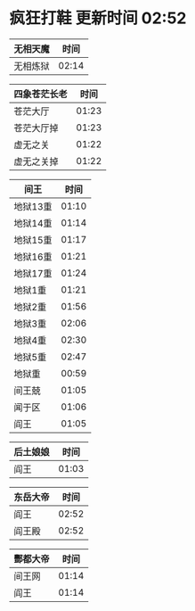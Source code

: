 # 疯狂打鞋 更新时间 02:52

| 无相天魔   | 时间    |
|--------|-------|
| 无相炼狱 | 02:14 |

| 四象苍茫长老   | 时间    |
|--------|-------|
| 苍茫大厅 | 01:23 |
| 苍茫大厅掉 | 01:23 |
| 虚无之关 | 01:22 |
| 虚无之关掉 | 01:22 |

| 间王   | 时间    |
|--------|-------|
| 地狱13重 | 01:10 |
| 地狱14重 | 01:14 |
| 地狱15重 | 01:17 |
| 地狱16重 | 01:21 |
| 地狱17重 | 01:24 |
| 地狱1重 | 01:21 |
| 地狱2重 | 01:56 |
| 地狱3重 | 02:06 |
| 地狱4重 | 02:30 |
| 地狱5重 | 02:47 |
| 地狱重 | 00:59 |
| 间王兢 | 01:05 |
| 闻于区 | 01:06 |
| 阎王 | 01:05 |

| 后土娘娘   | 时间    |
|--------|-------|
| 阎王 | 01:03 |

| 东岳大帝   | 时间    |
|--------|-------|
| 阎王 | 02:52 |
| 阎王殿 | 02:52 |

| 酆都大帝   | 时间    |
|--------|-------|
| 间王网 | 01:14 |
| 阎王 | 01:14 |